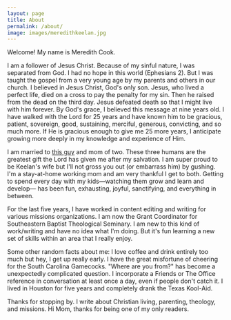 ```yaml
---
layout: page
title: About
permalink: /about/
image: images/meredithkeelan.jpg
---
```


Welcome! My name is Meredith Cook. 

I am a follower of Jesus Christ. Because of my sinful nature, I was separated from God. I had no hope in this world (Ephesians 2). But I was taught the gospel from a very young age by my parents and others in our church. I believed in Jesus Christ, God's only son. Jesus, who lived a perfect life, died on a cross to pay the penalty for my sin. Then he raised from the dead on the third day. Jesus defeated death so that I might live with him forever. By God's grace, I believed this message at nine years old. I have walked with the Lord for 25 years and have known him to be gracious, patient, sovereign, good, sustaining, merciful, generous, convicting, and so much more. If He is gracious enough to give me 25 more years, I anticipate growing more deeply in my knowledge and experience of Him. 

I am married to  <a href="http://keelancook.com">this guy</a> and mom of two. These three humans are the greatest gift the Lord has given me after my salvation. I am super proud to be Keelan's wife but I'll not gross you out (or embarrass him) by gushing. I'm a stay-at-home working mom and am very thankful I get to both. Getting to spend every day with my kids—watching them grow and learn and develop— has been fun, exhausting, joyful, sanctifying, and everything in between.

For the last five years, I have worked in content editing and writing for various missions organizations. I am now the Grant Coordinator for Southeastern Baptist Theological Seminary. I am new to this kind of work/writing and have no idea what I'm doing. But it's fun learning a new set of skills within an area that I really enjoy. 

Some other random facts about me: I love coffee and drink entirely too much but hey, I get up really early. I have the great misfortune of cheering for the South Carolina Gamecocks. "Where are you from?" has become a unexpectedly complicated question. I incorporate a Friends or The Office reference in conversation at least once a day, even if people don't catch it. I lived in Houston for five years and completely drank the Texas Kool-Aid. 

Thanks for stopping by. I write about Christian living, parenting, theology, and missions. Hi Mom, thanks for being one of my only readers.
